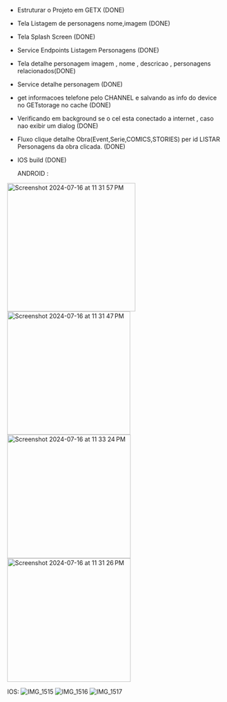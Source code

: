 - Estruturar o Projeto em GETX (DONE)
- Tela Listagem de personagens nome,imagem (DONE)
- Tela Splash Screen (DONE)
- Service Endpoints Listagem Personagens (DONE)
- Tela detalhe personagem imagem , nome , descricao , personagens relacionados(DONE) 
- Service detalhe personagem (DONE)
- get informacoes telefone pelo CHANNEL e salvando as info do device no GETstorage no cache (DONE)
- Verificando em background se o cel esta conectado a internet , caso nao exibir um dialog (DONE)
- Fluxo clique detalhe Obra(Event,Serie,COMICS,STORIES) per id LISTAR Personagens da obra clicada. (DONE)
- IOS build (DONE)


  ANDROID :
<img width="297" alt="Screenshot 2024-07-16 at 11 31 57 PM" src="https://github.com/user-attachments/assets/c8be89f6-d0a0-49bf-97ae-f40c6d6cd5fa">
<img width="285" alt="Screenshot 2024-07-16 at 11 31 47 PM" src="https://github.com/user-attachments/assets/58c8a059-877c-44a5-9b6d-d5d3a39fdd6f">
<img width="286" alt="Screenshot 2024-07-16 at 11 33 24 PM" src="https://github.com/user-attachments/assets/fdd82bac-516a-4686-8d0b-d6260c49b646">
<img width="286" alt="Screenshot 2024-07-16 at 11 31 26 PM" src="https://github.com/user-attachments/assets/5670223f-9260-416e-9a8f-b6d971220a96">

IOS:
![IMG_1515](https://github.com/user-attachments/assets/c5bb31af-44de-48c1-a702-34ea636709e7)
![IMG_1516](https://github.com/user-attachments/assets/b2be0f52-8a45-449e-8089-a19564f32cfd)
![IMG_1517](https://github.com/user-attachments/assets/e6bed1c6-756e-4606-8191-43cfcb812382)










